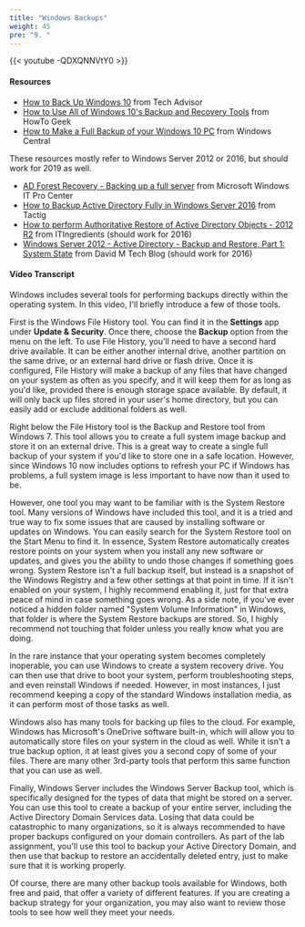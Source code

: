 ```yaml
---
title: "Windows Backups"
weight: 45
pre: "9. "
---
```


{{< youtube -QDXQNNVtY0 >}}

#### Resources

* [How to Back Up Windows 10](https://www.techadvisor.co.uk/how-to/windows/how-back-up-windows-10-3635397/) from Tech Advisor
* [How to Use All of Windows 10's Backup and Recovery Tools](https://www.howtogeek.com/220986/how-to-use-all-of-windows-10%E2%80%99s-backup-and-recovery-tools/) from HowTo Geek
* [How to Make a Full Backup of your Windows 10 PC](https://www.windowscentral.com/how-make-full-backup-windows-10) from Windows Central

These resources mostly refer to Windows Server 2012 or 2016, but should work for 2019 as well. 

* [AD Forest Recovery - Backing up a full server](https://docs.microsoft.com/en-us/windows-server/identity/ad-ds/manage/ad-forest-recovery-backing-up-a-full-server) from Microsoft Windows IT Pro Center
* [How to Backup Active Directory Fully in Windows Server 2016](https://www.tactig.com/backup-active-directory-windows-server/) from Tactig
* [How to perform Authoritative Restore of Active Directory Objects - 2012 R2](http://www.itingredients.com/perform-authoritative-restore-active-directory-objects-2012-r2/) from ITIngredients (should work for 2016)
* [Windows Server 2012 - Active Directory - Backup and Restore, Part 1: System State](http://davidmtechblog.blogspot.com/2014/01/windows-server-2012-active-directory_10.html) from David M Tech Blog (should work for 2016)

#### Video Transcript

Windows includes several tools for performing backups directly within the operating system. In this video, I'll briefly introduce a few of those tools.

First is the Windows File History tool. You can find it in the **Settings** app under **Update & Security**. Once there, choose the **Backup** option from the menu on the left. To use File History, you'll need to have a second hard drive available. It can be either another internal drive, another partition on the same drive, or an external hard drive or flash drive. Once it is configured, File History will make a backup of any files that have changed on your system as often as you specify, and it will keep them for as long as you'd like, provided there is enough storage space available. By default, it will only back up files stored in your user's home directory, but you can easily add or exclude additional folders as well.

Right below the File History tool is the Backup and Restore tool from Windows 7. This tool allows you to create a full system image backup and store it on an external drive. This is a great way to create a single full backup of your system if you'd like to store one in a safe location. However, since Windows 10 now includes options to refresh your PC if Windows has problems, a full system image is less important to have now than it used to be.

However, one tool you may want to be familiar with is the System Restore tool. Many versions of Windows have included this tool, and it is a tried and true way to fix some issues that are caused by installing software or updates on Windows. You can easily search for the System Restore tool on the Start Menu to find it. In essence, System Restore automatically creates restore points on your system when you install any new software or updates, and gives you the ability to undo those changes if something goes wrong. System Restore isn't a full backup itself, but instead is a snapshot of the Windows Registry and a few other settings at that point in time. If it isn't enabled on your system, I highly recommend enabling it, just for that extra peace of mind in case something goes wrong. As a side note, if you've ever noticed a hidden folder named "System Volume Information" in Windows, that folder is where the System Restore backups are stored. So, I highly recommend not touching that folder unless you really know what you are doing.

In the rare instance that your operating system becomes completely inoperable, you can use Windows to create a system recovery drive. You can then use that drive to boot your system, perform troubleshooting steps, and even reinstall Windows if needed. However, in most instances, I just recommend keeping a copy of the standard Windows installation media, as it can perform most of those tasks as well.

Windows also has many tools for backing up files to the cloud. For example, Windows has Microsoft's OneDrive software built-in, which will allow you to automatically store files on your system in the cloud as well. While it isn't a true backup option, it at least gives you a second copy of some of your files. There are many other 3rd-party tools that perform this same function that you can use as well.

Finally, Windows Server includes the Windows Server Backup tool, which is specifically designed for the types of data that might be stored on a server. You can use this tool to create a backup of your entire server, including the Active Directory Domain Services data. Losing that data could be catastrophic to many organizations, so it is always recommended to have proper backups configured on your domain controllers. As part of the lab assignment, you'll use this tool to backup your Active Directory Domain, and then use that backup to restore an accidentally deleted entry, just to make sure that it is working properly.

Of course, there are many other backup tools available for Windows, both free and paid, that offer a variety of different features. If you are creating a backup strategy for your organization, you may also want to review those tools to see how well they meet your needs.
